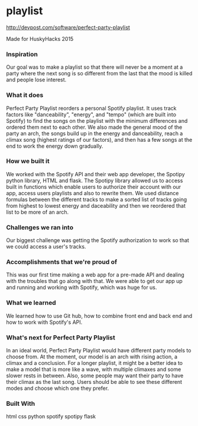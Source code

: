 # playlist

http://devpost.com/software/perfect-party-playlist

Made for HuskyHacks 2015

<h3>Inspiration</h3>
Our goal was to make a playlist so that there will never be a moment at a party where the next song is so different from the last that the mood is killed and people lose interest.

<h3>What it does</h3>
Perfect Party Playlist reorders a personal Spotify playlist. It uses track factors like "danceability", "energy", and "tempo" (which are built into Spotify) to find the songs on the playlist with the minimum differences and ordered them next to each other. We also made the general mood of the party an arch, the songs build up in the energy and danceability, reach a climax song (highest ratings of our factors), and then has a few songs at the end to work the energy down gradually.

<h3>How we built it</h3>
We worked with the Spotify API and their web app developer, the Spotipy python library, HTML and flask. The Spotipy library allowed us to access built in functions which enable users to authorize their account with our app, access users playlists and also to rewrite them. We used distance formulas between the different tracks to make a sorted list of tracks going from highest to lowest energy and daceability and then we reordered that list to be more of an arch.

<h3>Challenges we ran into</h3>
Our biggest challenge was getting the Spotify authorization to work so that we could access a user's tracks.

<h3>Accomplishments that we're proud of</h3>
This was our first time making a web app for a pre-made API and dealing with the troubles that go along with that. We were able to get our app up and running and working with Spotify, which was huge for us.

<h3>What we learned</h3>
We learned how to use Git hub, how to combine front end and back end and how to work with Spotify's API.

<h3>What's next for Perfect Party Playlist</h3>
In an ideal world, Perfect Party Playlist would have different party models to choose from. At the moment, our model is an arch with rising action, a climax and a conclusion. For a longer playlist, it might be a better idea to make a model that is more like a wave, with multiple climaxes and some slower rests in between. Also, some people may want their party to have their climax as the last song. Users should be able to see these different modes and choose which one they prefer.

<h3>Built With</h3>
html
css
python
spotify
spotipy
flask

